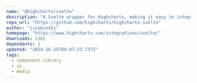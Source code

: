 ```yaml
---
name: "@highcharts/svelte"
description: "A Svelte wrapper for Highcharts, making it easy to integrate charts into Svelte applications."
repo_url: "https://github.com/highcharts/highcharts-svelte"
author: "jszuminski"
homepage: "https://www.highcharts.com/integrations/svelte/"
downloads: 1302
dependents: 1
updated: "2024-10-25T09:07:23.737Z"
tags: 
  - component-library
  - ui
  - media
---
```

